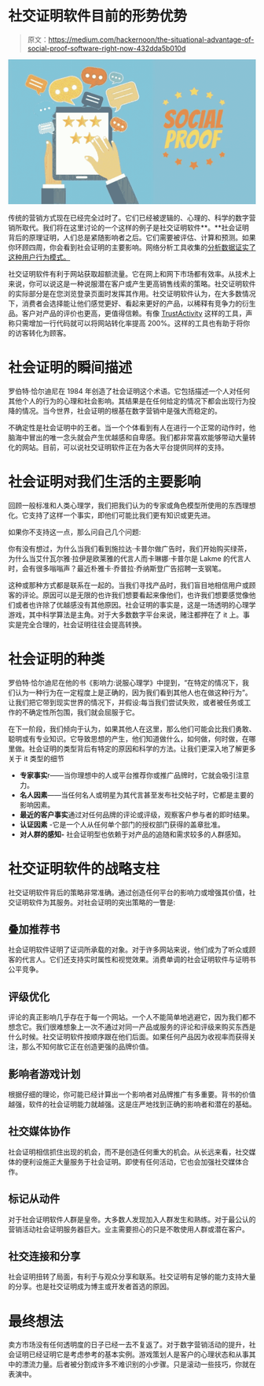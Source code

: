 # 社交证明软件目前的形势优势

> 原文：<https://medium.com/hackernoon/the-situational-advantage-of-social-proof-software-right-now-432dda5b010d>

![](img/3facd72045dee356b10c6db68811e522.png)

传统的营销方式现在已经完全过时了。它们已经被逻辑的、心理的、科学的数字营销所取代。我们将在这里讨论的一个这样的例子是社交证明软件**。**社会证明背后的原理证明，人们总是紧随影响者之后。它们需要被评估、计算和预测。如果你环顾四周，你会看到社会证明的主要影响。网络分析工具收集的[分析数据证实了这种用户行为模式。](https://siteimprove.com/en-us/analytics/web-analytics/)

社交证明软件有利于网站获取超额流量。它在网上和网下市场都有效率。从技术上来说，你可以说这是一种说服潜在客户或产生更高销售线索的策略。社交证明软件的实际部分是在您浏览登录页面时发挥其作用。社交证明软件认为，在大多数情况下，消费者会选择能让他们感觉更好、看起来更好的产品，以稀释有竞争力的衍生品。客户对产品的评价也更高，更值得信赖。有像 [TrustActivity](https://www.trustactivity.com/) 这样的工具，声称只需增加一行代码就可以将网站转化率提高 200%。这样的工具也有助于将你的访客转化为顾客。

# **社会证明的瞬间描述**

罗伯特·恰尔迪尼在 1984 年创造了社会证明这个术语。它包括描述一个人对任何其他个人的行为的心理和社会影响。其结果是在任何给定的情况下都会出现行为投降的情况。当今世界，社会证明的根基在数字营销中是强大而稳定的。

不确定性是社会证明中的王者。当一个个体看到有人在进行一个正常的动作时，他脑海中冒出的唯一念头就会产生优越感和自卑感。我们都非常喜欢能够带动大量转化的网站。目前，可以说社交证明软件正在为各大平台提供同样的支持。

# **社会证明对我们生活的主要影响**

回顾一般标准和人类心理学，我们把我们认为的专家或角色模型所使用的东西理想化。它支持了这样一个事实，即他们可能比我们更有知识或更先进。

如果你不支持这一点，那么问自己几个问题:

你有没有想过，为什么当我们看到施拉达·卡普尔做广告时，我们开始购买绿茶，为什么当艾什瓦尔雅·拉伊是欧莱雅的代言人而卡琳娜·卡普尔是 Lakme 的代言人时，会有很多嗡嗡声？最近朴雅卡·乔普拉·乔纳斯登广告招聘一支钢笔。

这种或那种方式都是联系在一起的。当我们寻找产品时，我们盲目地相信用户或顾客的评论。原因可以是无限的也许我们想要看起来像他们，也许我们想要感觉像他们或者也许除了优越感没有其他原因。社会证明的事实是，这是一场透明的心理学游戏，其中科学算法是主角。对于大多数数字平台来说，赌注都押在了 it 上。事实是完全合理的，社会证明往往会提高转换。

# **社会证明的种类**

罗伯特·恰尔迪尼在他的书《影响力:说服心理学》中提到，“在特定的情况下，我们认为一种行为在一定程度上是正确的，因为我们看到其他人也在做这种行为”。让我们把它带到现实世界的情况下，并假设:每当我们尝试失败，或者被任务或工作的不确定性所包围，我们就会屈服于它。

在下一阶段，我们倾向于认为，如果其他人在这里，那么他们可能会比我们勇敢、聪明或有专业知识。它导致思想的产生，他们知道做什么，如何做，何时做，在哪里做。社会证明的类型背后有特定的原因和科学的方法。让我们更深入地了解更多关于 it 类型的细节

*   **专家事实**r——当你理想中的人或平台推荐你或推广品牌时，它就会吸引注意力。
*   **名人因素**——当任何名人或明星为其代言甚至发布社交帖子时，它都是主要的影响因素。
*   **最近的客户事实**通过对任何品牌的评论或评级，观察客户参与者的即时结果。
*   **认证因素** -它是一个人从任何单个部门的授权部门获得的盖章批准。
*   **对人群的感知-** 社会证明型也依赖于对产品的追随和需求较多的人群感知。

# **社交证明软件的战略支柱**

社交证明软件背后的策略非常准确。通过创造任何平台的影响力或增强其价值，社交证明软件为其服务。对社会证明的突出策略的一瞥是:

## **叠加推荐书**

社会证明软件证明了证词所承载的对象。对于许多网站来说，他们成为了听众或顾客的代言人。它们还支持实时属性和视觉效果。消费单调的社会证明软件与证明书公平竞争。

## **评级优化**

评论的真正影响几乎存在于每一个网站。一个人不能简单地逃避它，因为我们都不想念它。我们很难想象上一次不通过对同一产品或服务的评论和评级来购买东西是什么时候。社交证明软件按顺序跟在他们后面。如果任何产品因为收视率而获得关注，那么不知何故它正在创造更强的品牌价值。

## **影响者游戏计划**

根据仔细的理论，你可能已经计算出一个影响者对品牌推广有多重要。背书的价值越强，软件的社会证明能力就越强。这是庄严地找到正确的影响者和潜在的基础。

## **社交媒体协作**

社会证明相信抓住出现的机会，而不是创造任何重大的机会。从长远来看，社交媒体的便利设施正大量服务于社会证明。即使有任何活动，它也会加强社交媒体合作。

## **标记从动件**

对于社会证明软件人群是皇帝。大多数人发现加入人群发生和熟练。对于最公认的营销活动社会证明服务器巨大。业主需要担心的只是不敢使用人群或潜在客户。

## **社交连接和分享**

社会证明扭转了局面，有利于与观众分享和联系。社交证明有足够的能力支持大量的分享。也是社交证明成为博主或开发者首选的原因。

# **最终想法**

卖方市场没有任何透明度的日子已经一去不复返了。对于数字营销活动的提升，社会证明已经证明它是考虑参考的基本实例。游戏策划人是客户的心理状态和从事其中的漂流力量。后者被分割成许多不难识别的小步骤。只是滚动一些技巧，你就在表演中。